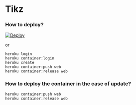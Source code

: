 # Tikz

### How to deploy?

[![Deploy](https://www.herokucdn.com/deploy/button.svg)](https://heroku.com/deploy?template=https://github.com/fifthtry/tikz)

or

```
heroku login
heroku container:login
heroku create
heroku container:push web
heroku container:release web
```

### How to deploy the container in the case of update?
```
heroku container:push web
heroku container:release web
```
